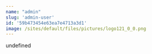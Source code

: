```yaml
---
name: "admin"
slug: 'admin-user'
id: '59b473454e63ea7e4713a3d1'
image: /sites/default/files/pictures/logo121_0_0.png
---
```

undefined
    